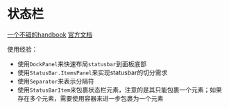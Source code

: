 # 状态栏
[一个不错的handbook](https://wpf-tutorial.com/common-interface-controls/statusbar-control/)
[官方文档](https://docs.microsoft.com/en-us/dotnet/api/system.windows.controls.primitives.statusbar?view=windowsdesktop-6.0)

使用经验：

- 使用`DockPanel`来快速布局`statusbar`到面板底部
- 使用`StatusBar.ItemsPanel`来实现statusbar的切分需求
- 使用`Separator`来表示分隔符
- 使用`StatusBarItem`来包裹状态栏元素，注意的是其只能包裹一个元素；如果存在多个元素，需要使用容器来进一步包裹为一个元素
